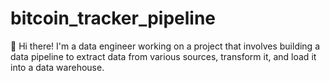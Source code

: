 # bitcoin_tracker_pipeline
👋 Hi there! I'm a data engineer working on a project that involves building a data pipeline to extract data from various sources, transform it, and load it into a data warehouse.

